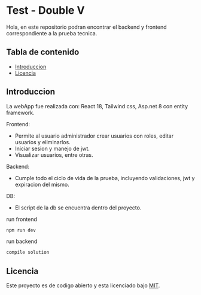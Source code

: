 # Test - Double V
Hola, en este repositorio podran encontrar el backend y frontend correspondiente a la prueba tecnica.

## Tabla de contenido
- [Introduccion](#introduccion)
- [Licencia](#licencia)

## Introduccion
La webApp fue realizada con: 
React 18, Tailwind css, Asp.net 8 con entity framework.

Frontend:
- Permite al usuario administrador crear usuarios con roles, editar usuarios y eliminarlos.
- Iniciar sesion y manejo de jwt.
- Visualizar usuarios, entre otras.

Backend:
- Cumple todo el ciclo de vida de la prueba, incluyendo validaciones, jwt y expiracion del mismo.

DB:
- El script de la db se encuentra dentro del proyecto.

run frontend
```bash
npm run dev
```
run backend
```bash
compile solution
```

## Licencia
Este proyecto es de codigo abierto y esta licenciado bajo [MIT](/LICENSE).

